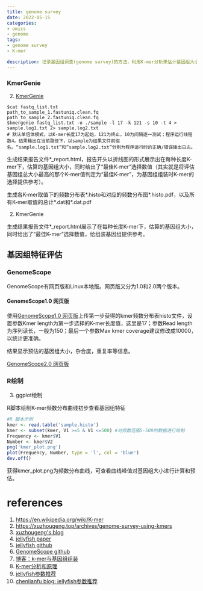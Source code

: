 ```yaml
---
title: genome survey
date: 2022-05-15
categories:
- omics
- genome
tags:
- genome survey
- K-mer

description: 记录基因组调查(genome survey)的方法，利用K-mer分析来估计基因组大小，杂合度等基本信息。
---
```


<div align="middle"><music URL></div>



### KmerGenie
2. [KmerGenie](http://blog.sciencenet.cn/blog-3406804-1159967.html)
```
$cat fastq_list.txt
path_to_sample_1.fastuniq.clean.fq
path_to_sample_2.fastuniq.clean.fq
$kmergenie fastq_list.txt -o ./sample -l 17 -k 121 -s 10 -t 4 > sample.log1.txt 2> sample.log2.txt
# 默认单倍体模式，以K-mer长度17为起始，121为终止，10为间隔逐一测试；程序运行线程数4。结果输出在当前路径下，以sample为结果文件前缀名。“sample.log1.txt”和“sample.log2.txt”分别为程序运行时的正确/错误输出日志。
```
生成结果报告文件*_report.html，报告开头以折线图的形式展示出在每种长度K-mer下，估算的基因组大小，同时给出了“最佳K-mer”选择数值（其实就是将评估基因组总大小最高的那个K-mer值判定为“最佳K-mer”，为基因组组装时K-mer的选择提供参考）。

生成各K-mer取值下的频数分布表*.histo和对应的频数分布图*.histo.pdf，以及所有K-mer取值的总计*.dat和*.dat.pdf

2. KmerGenie

生成结果报告文件*_report.html展示了在每种长度K-mer下，估算的基因组大小，同时给出了“最佳K-mer”选择数值，给组装基因组提供参考。

## 基因组特征评估
### GenomeScope
GenomeScope有网页版和Linux本地版。网页版又分为1.0和2.0两个版本。

#### GenomeScope1.0 网页版
使用[GenomeScope1.0 网页版](http://qb.cshl.edu/genomescope/)上传第一步获得的kmer频数分布表histo文件，设置参数Kmer length为第一步选择的K-mer长度值，这里是17；参数Read length为序列读长，一般为150；最后一个参数Max kmer coverage建议修改成10000，以统计更准确。

结果显示预估的基因组大小，杂合度，重复率等信息。

[GenomeScope2.0 网页版](http://qb.cshl.edu/genomescope/genomescope2.0)


### R绘制
3. ggplot绘制

R脚本绘制K-mer频数分布曲线初步查看基因组特征
```R
#R 脚本示例
kmer <- read.table('sample.histo')
kmer <- subset(kmer, V1 >=5 & V1 <=500) #对频数范围5-500的数据进行绘制 
Frequency <- kmer$V1
Number <- kmer$V2
png('kmer_plot.png')
plot(Frequency, Number, type = 'l', col = 'blue')
dev.off()
```
获得kmer_plot.png为频数分布曲线，可查看曲线峰值对基因组大小进行计算和预估。


# references
1. https://en.wikipedia.org/wiki/K-mer
2. https://xuzhougeng.top/archives/genome-survey-using-kmers
3. [xuzhougeng's blog](https://www.jianshu.com/p/85de8f025899)
4. [jellyfish paper](https://academic.oup.com/bioinformatics/article/27/6/764/234905?login=true)
5. [jellyfish github](https://github.com/gmarcais/Jellyfish)
6. [GenomeScope github](https://github.com/schatzlab/genomescope)
7. [博客：k-mer与基因组组装](https://cloud.tencent.com/developer/article/1613847)
8. [K-mer分析和原理](https://www.bbsmax.com/A/lk5aQMxP51/)
9. [jellyfish参数推荐](https://www.bilibili.com/read/cv16360242)
10. [chenlianfu blog: jellyfish参数推荐](http://www.chenlianfu.com/?p=806)